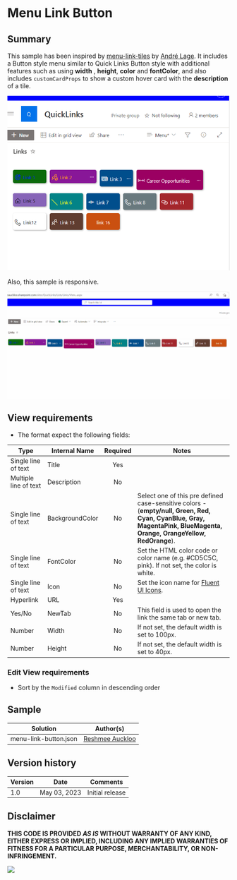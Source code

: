 # Menu Link Button

## Summary

This sample has been inspired by [menu-link-tiles](https://github.com/pnp/List-Formatting/tree/master/view-samples/menu-link-tiles) by [André Lage](https://github.com/aaclage). It includes a Button style menu similar to Quick Links Button style with additional features such as using **width** , **height**, **color** and **fontColor**, and also includes `customCardProps` to show a custom hover card with the **description** of a tile.

![screenshot of the sample](./assets/screenshot.png)

Also, this sample is responsive.

![Quick Links Button Style ](./assets/screenshot.gif)

## View requirements

- The format expect the following fields:

|Type|Internal Name|Required|Notes|
|---|---|:---:|---|
|Single line of text|Title|Yes| |
|Multiple line of text|Description|No| |
|Single line of text|BackgroundColor|No|Select one of this pre defined case-sensitive colors - (**empty/null, Green, Red, Cyan, CyanBlue, Gray, MagentaPink, BlueMagenta, Orange, OrangeYellow, RedOrange**). |
|Single line of text|FontColor|No|Set the HTML color code or color name (e.g. #CD5C5C, pink). If not set, the color is white.|
|Single line of text|Icon|No|Set the icon name for [Fluent UI Icons](https://developer.microsoft.com/fluentui#/styles/web/icons).|
|Hyperlink|URL|Yes| |
|Yes/No|NewTab|No|This field is used to open the link the same tab or new tab.|
|Number|Width|No|If not set, the default width is set to 100px.|
|Number|Height|No|If not set, the default width is set to 40px.|

### Edit View requirements

- Sort by the `Modified` column in descending order

## Sample

Solution|Author(s)
--------|---------
menu-link-button.json | [Reshmee Auckloo](https://github.com/reshmee011)

## Version history

Version|Date|Comments
-------|----|--------
1.0|May 03, 2023|Initial release

## Disclaimer

**THIS CODE IS PROVIDED *AS IS* WITHOUT WARRANTY OF ANY KIND, EITHER EXPRESS OR IMPLIED, INCLUDING ANY IMPLIED WARRANTIES OF FITNESS FOR A PARTICULAR PURPOSE, MERCHANTABILITY, OR NON-INFRINGEMENT.**

<img src="https://pnptelemetry.azurewebsites.net/list-formatting/view-samples/menu-link-button" />
